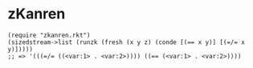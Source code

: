 zKanren
========
```racket
(require "zkanren.rkt")
(sizedstream->list (runzk (fresh (x y z) (conde [(== x y)] [(=/= x y)]))))
;; => '(((=/= ((<var:1> . <var:2>)))) ((== (<var:1> . <var:2>))))
```
